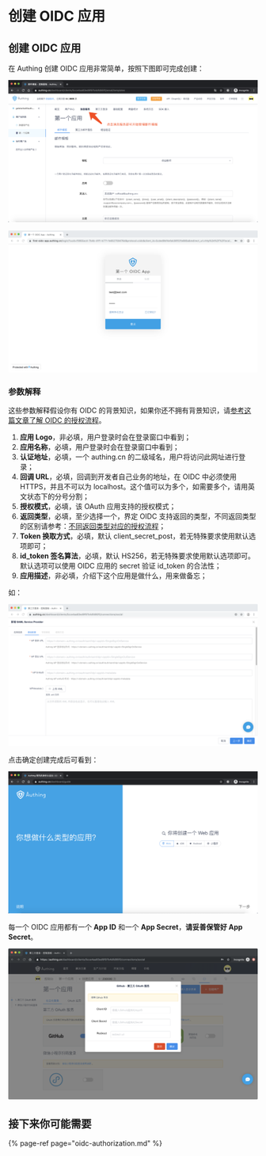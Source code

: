 # 创建 OIDC 应用

## 创建 OIDC 应用

在 Authing 创建 OIDC 应用非常简单，按照下图即可完成创建：

![](../../.gitbook/assets/image%20%28360%29.png)

![](../../.gitbook/assets/image%20%28287%29.png)

### 参数解释

这些参数解释假设你有 OIDC 的背景知识，如果你还不拥有背景知识，请[参考这篇文章了解 OIDC 的授权流程](https://www.cnblogs.com/linianhui/archive/2017/05/30/openid-connect-core.html)。

1. **应用 Logo**，非必填，用户登录时会在登录窗口中看到；
2. **应用名称**，必填，用户登录时会在登录窗口中看到；
3. **认证地址**，必填，一个 authing.cn 的二级域名，用户将访问此网址进行登录；
4. **回调 URL**，必填，回调到开发者自己业务的地址，在 OIDC 中必须使用 HTTPS，并且不可以为 localhost。这个值可以为多个，如需要多个，请用英文状态下的分号分割；
5. **授权模式**，必填，该 OAuth 应用支持的授权模式；
6. **返回类型**，必填，至少选择一个，界定 OIDC 支持返回的类型，不同返回类型的区别请参考：[不同返回类型对应的授权流程](https://docs.authing.cn/authing/advanced/oidc/oidc-params#bu-tong-responsetype-dui-ying-de-shou-quan-liu-cheng)；
7. **Token 换取方式**，必填，默认 client\_secret\_post，若无特殊要求使用默认选项即可；
8. **id\_token 签名算法**，必填，默认 HS256，若无特殊要求使用默认选项即可。默认选项可以使用 OIDC 应用的 secret 验证 id\_token 的合法性；
9. **应用描述**，非必填，介绍下这个应用是做什么，用来做备忘；

如：

![](../../.gitbook/assets/image%20%28330%29.png)

点击确定创建完成后可看到：

![](../../.gitbook/assets/image%20%28367%29.png)

每一个 OIDC 应用都有一个 **App ID** 和一个 **App Secret**，**请妥善保管好 App Secret**。

![](../../.gitbook/assets/image%20%2878%29.png)

## 接下来你可能需要

{% page-ref page="oidc-authorization.md" %}

